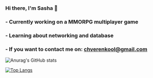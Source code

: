 ### Hi there, I'm Sasha 👋
### - Currently working on a MMORPG multiplayer game 
### - Learning about networking and database
### - If you want to contact me on: chverenkool@gmail.com

![Anurag's GitHub stats](https://github-readme-stats.vercel.app/api?username=sushiredix&show_icons=true&theme=vision-friendly-dark)

[![Top Langs](https://github-readme-stats.vercel.app/api/top-langs/?username=sushiredix&theme=vision-friendly-dark&layout=compact)](https://github.com/anuraghazra/github-readme-stats)

<!--
**SushiRedix/SushiRedix** is a ✨ _special_ ✨ repository because its `README.md` (this file) appears on your GitHub profile.

Here are some ideas to get you started:

- 🔭 I’m currently working on ...
- 🌱 I’m currently learning ...
- 👯 I’m looking to collaborate on ...
- 🤔 I’m looking for help with ...
- 💬 Ask me about ...
- 📫 How to reach me: ...
- 😄 Pronouns: ...
- ⚡ Fun fact: ...
-->
